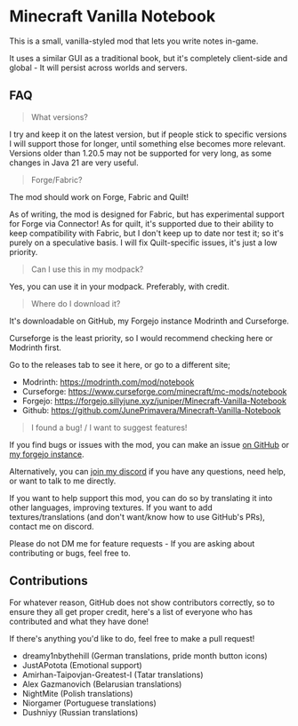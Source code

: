 # Minecraft Vanilla Notebook

This is a small, vanilla-styled mod that lets you write notes in-game.

It uses a similar GUI as a traditional book, but it's completely client-side and global - It will persist across worlds and servers.

## FAQ

> What versions?

I try and keep it on the latest version, but if people stick to specific versions I will support those for longer, until something else becomes more relevant. Versions older than 1.20.5 may not be supported for very long, as some changes in Java 21 are very useful.

> Forge/Fabric?

The mod should work on Forge, Fabric and Quilt!

As of writing, the mod is designed for Fabric, but has experimental support for Forge via Connector! As for quilt, it's supported due to their ability to keep compatibility with Fabric, but I don't keep up to date nor test it; so it's purely on a speculative basis. I will fix Quilt-specific issues, it's just a low priority.

> Can I use this in my modpack?

Yes, you can use it in your modpack. Preferably, with credit.

> Where do I download it?

It's downloadable on GitHub, my Forgejo instance Modrinth and Curseforge. 

Curseforge is the least priority, so I would recommend checking here or Modrinth first.

Go to the releases tab to see it here, or go to a different site;

- Modrinth: https://modrinth.com/mod/notebook
- Curseforge: https://www.curseforge.com/minecraft/mc-mods/notebook
- Forgejo: https://forgejo.sillyjune.xyz/juniper/Minecraft-Vanilla-Notebook
- Github: https://github.com/JunePrimavera/Minecraft-Vanilla-Notebook

> I found a bug! / I want to suggest features!

If you find bugs or issues with the mod, you can make an issue [on GitHub](https://github.com/JunePrimavera/Minecraft-Vanilla-Notebook) or [my forgejo instance](https://forgejo.sillyjune.xyz/juniper/Minecraft-Vanilla-Notebook/issues).

Alternatively, you can [join my discord](https://discord.gg/mcAU97xGQs) if you have any questions, need help, or want to talk to me directly.

If you want to help support this mod, you can do so by translating it into other languages, improving textures. If you want to add textures/translations (and don't want/know how to use GitHub's PRs), contact me on discord.

Please do not DM me for feature requests - If you are asking about contributing or bugs, feel free to.

## Contributions

For whatever reason, GitHub does not show contributors correctly, so to ensure they all get proper credit, here's a list of everyone who has contributed and what they have done!

If there's anything you'd like to do, feel free to make a pull request!

- dreamy1nbythehill (German translations, pride month button icons)
- JustAPotota (Emotional support)
- Amirhan-Taipovjan-Greatest-I (Tatar translations)
- Alex Gazmanovich (Belarusian translations)
- NightMite (Polish translations)
- Niorgamer (Portuguese translations)
- Dushniyy (Russian translations)
